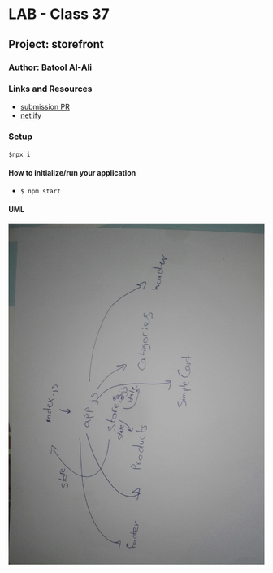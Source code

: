 # LAB - Class 37

## Project: storefront
### Author: Batool Al-Ali

### Links and Resources

- [submission PR](https://github.com/batool-alali-401-advanced-javascript/storefront/pull/4)
- [netlify](https://batool-store-v1.netlify.app/)


### Setup
` $npx i `

#### How to initialize/run your application 
- `$ npm start`


#### UML
![UML Diagram](UML2.jpg)